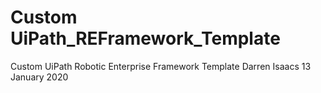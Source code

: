 # Custom UiPath_REFramework_Template
Custom  UiPath Robotic Enterprise Framework Template
Darren Isaacs
13 January 2020
